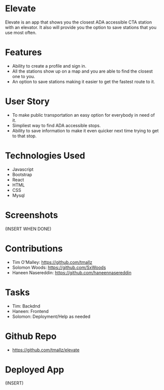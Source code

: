# Elevate

Elevate is an app that shows you the closest ADA accessible CTA station with an elevator. It also will provide you the option to save stations that you use most often.

# Features

- Ability to create a profile and sign in. 
- All the stations show up on a map and you are able to find the closest one to you.
- An option to save stations making it easier to get the fastest route to it.

# User Story

- To make public transportation an easy option for everybody in need of it.
- Simpliest way to find ADA accessible stops.
- Ability to save information to make it even quicker next time trying to get to that stop.

# Technologies Used

- Javascript
- Bootstrap
- React
- HTML
- CSS
- Mysql

# Screenshots

(INSERT WHEN DONE)

# Contributions

- Tim O'Malley: https://github.com/tmallz
- Solomon Woods: https://github.com/SxWoods
- Haneen Nasereddin: https://github.com/haneennasereddin

# Tasks

- Tim: Backdnd
- Haneen: Frontend
- Solomon: Deployment/Help as needed

# Github Repo

- https://github.com/tmallz/elevate

# Deployed App

(INSERT)

